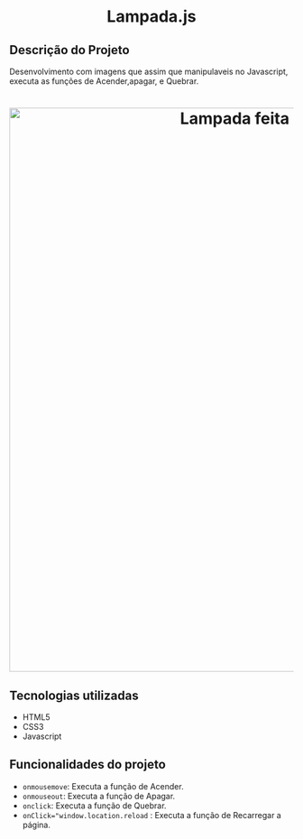 <h1 align="center">Lampada.js</h1>


<h2>Descrição do Projeto</h2>
<p>Desenvolvimento com imagens que assim que manipulaveis no Javascript, executa as funções de Acender,apagar, e Quebrar.</p>

<h1 align="center"><img alt="Lampada feita com Javascript" 
src="https://user-images.githubusercontent.com/91090285/194386005-2caecf3d-e99d-4a10-ab3f-3c50f82d3954.gif" width=1000px" /></h1>


<h2>Tecnologias utilizadas</h2>

<ul>
<li>HTML5</li>
<li>CSS3</li>
<li>Javascript</li>
</ul>


<h2>Funcionalidades do projeto</h2>

- `onmousemove`: Executa a função de Acender.
- `onmouseout`: Executa a função de Apagar.
- `onclick`: Executa a função de Quebrar.
- `onClick="window.location.reload` : Executa a função de Recarregar a página.
